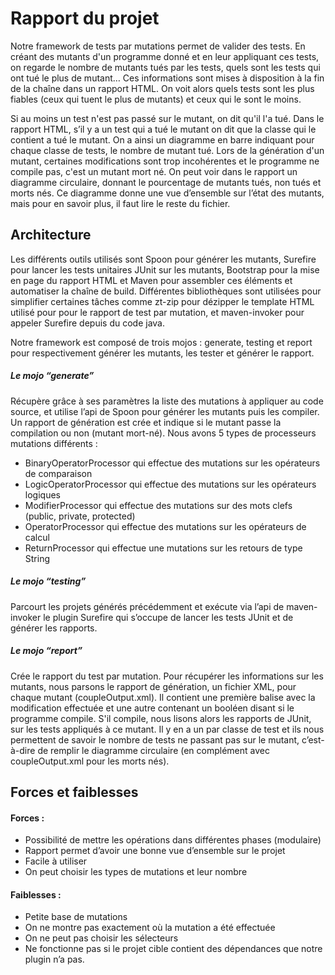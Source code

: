# Rapport du projet

Notre framework de tests par mutations permet de valider des tests. En créant des mutants d'un programme donné et en leur appliquant ces tests, on regarde le nombre de mutants tués par les tests, quels sont les tests qui ont tué le plus de mutant… Ces informations sont mises à disposition à la fin de la chaîne dans un rapport HTML. On voit alors quels tests sont les plus fiables (ceux qui tuent le plus de mutants) et ceux qui le sont le moins. 

Si au moins un test n'est pas passé sur le mutant, on dit qu'il l'a tué. Dans le rapport HTML, s’il y a un test qui a tué le mutant on dit que la classe qui le contient a tué le mutant. On a ainsi un diagramme en barre indiquant pour chaque classe de tests, le nombre de mutant tué.
Lors de la génération d'un mutant, certaines modifications sont trop incohérentes et le programme ne compile pas, c'est un mutant mort né. On peut voir dans le rapport un diagramme circulaire, donnant le pourcentage de mutants tués, non tués et morts nés. Ce diagramme donne une vue d’ensemble sur l’état des mutants, mais pour en savoir plus, il faut lire le reste du fichier.

## Architecture
Les différents outils utilisés sont Spoon pour générer les mutants, Surefire pour lancer les tests unitaires JUnit sur les mutants, Bootstrap pour la mise en page du rapport HTML et Maven pour assembler ces éléments et automatiser la chaîne de build.
Différentes bibliothèques sont utilisées pour simplifier certaines tâches comme zt-zip pour dézipper le template HTML utilisé pour pour le rapport de test par mutation, et maven-invoker pour appeler Surefire depuis du code java.

Notre framework est composé de trois mojos : generate, testing et report pour respectivement générer les mutants, les tester et générer le rapport.

##### Le mojo “generate”
Récupère grâce à ses paramètres la liste des mutations à appliquer au code source, et utilise l’api de Spoon pour générer les mutants puis les compiler. Un rapport de génération est crée et indique si le mutant passe la compilation ou non (mutant mort-né).
Nous avons 5 types de processeurs mutations différents :
  * BinaryOperatorProcessor qui effectue des mutations sur les opérateurs de comparaison
  * LogicOperatorProcessor qui effectue des mutations sur les opérateurs logiques
  * ModifierProcessor qui effectue des mutations sur des mots clefs (public, private, protected)
  * OperatorProcessor qui effectue des mutations sur les opérateurs de calcul
  * ReturnProcessor qui effectue une mutations sur les retours de type String

##### Le mojo “testing”
Parcourt les projets générés précédemment et exécute via l’api de maven-invoker le plugin Surefire qui s’occupe de lancer les tests JUnit et de générer les rapports.

##### Le mojo “report”
Crée le rapport du test par mutation. Pour récupérer les informations sur les mutants, nous parsons le rapport de génération, un fichier XML, pour chaque mutant (coupleOutput.xml). Il contient une première balise avec la modification effectuée et une autre contenant un booléen disant si le programme compile. S'il compile, nous lisons alors les rapports de JUnit, sur les tests appliqués à ce mutant. Il y en a un par classe de test et ils nous permettent de savoir le nombre de tests ne passant pas sur le mutant, c’est-à-dire de remplir le diagramme circulaire (en complément avec coupleOutput.xml pour les morts nés).

## Forces et faiblesses
#### Forces :
  * Possibilité de mettre les opérations dans différentes phases (modulaire)
  * Rapport permet d’avoir une bonne vue d’ensemble sur le projet
  * Facile à utiliser
  * On peut choisir les types de mutations et leur nombre
  
#### Faiblesses : 
  * Petite base de mutations
  * On ne montre pas exactement où la mutation a été effectuée
  * On ne peut pas choisir les sélecteurs
  * Ne fonctionne pas si le projet cible contient des dépendances que notre plugin n’a pas.
